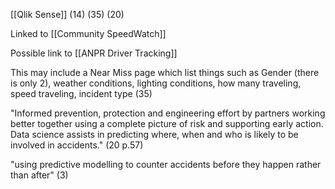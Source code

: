 [[Qlik Sense]] (14) (35) (20)

Linked to [[Community SpeedWatch]]

Possible link to [[ANPR Driver Tracking]]

This may include a Near Miss page which list things such as Gender (there is only 2), weather conditions, lighting conditions, how many traveling, speed traveling, incident type (35)

"Informed prevention, protection and engineering effort by partners working better together using a complete picture of risk and supporting early action. Data science assists in predicting where, when and who is likely to be involved in accidents." (20 p.57)

"using predictive modelling to counter accidents before they happen rather than after" (3)
